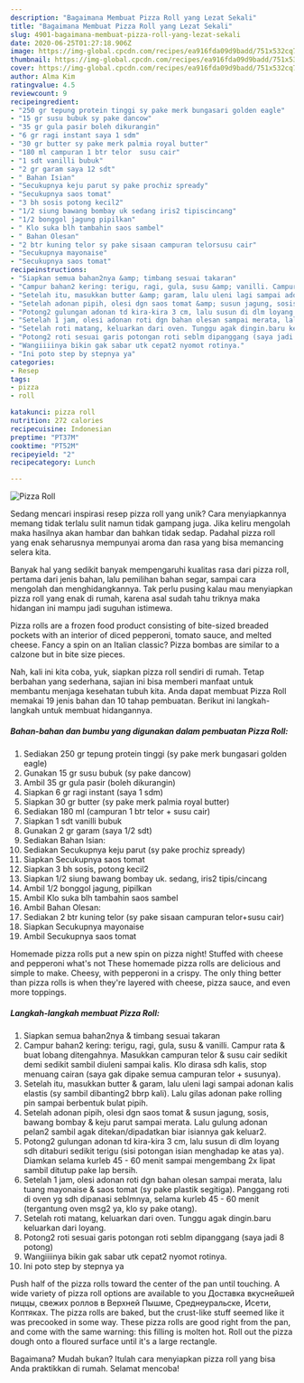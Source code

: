 ```yaml
---
description: "Bagaimana Membuat Pizza Roll yang Lezat Sekali"
title: "Bagaimana Membuat Pizza Roll yang Lezat Sekali"
slug: 4901-bagaimana-membuat-pizza-roll-yang-lezat-sekali
date: 2020-06-25T01:27:18.906Z
image: https://img-global.cpcdn.com/recipes/ea916fda09d9badd/751x532cq70/pizza-roll-foto-resep-utama.jpg
thumbnail: https://img-global.cpcdn.com/recipes/ea916fda09d9badd/751x532cq70/pizza-roll-foto-resep-utama.jpg
cover: https://img-global.cpcdn.com/recipes/ea916fda09d9badd/751x532cq70/pizza-roll-foto-resep-utama.jpg
author: Alma Kim
ratingvalue: 4.5
reviewcount: 9
recipeingredient:
- "250 gr tepung protein tinggi sy pake merk bungasari golden eagle"
- "15 gr susu bubuk sy pake dancow"
- "35 gr gula pasir boleh dikurangin"
- "6 gr ragi instant saya 1 sdm"
- "30 gr butter sy pake merk palmia royal butter"
- "180 ml campuran 1 btr telor  susu cair"
- "1 sdt vanilli bubuk"
- "2 gr garam saya 12 sdt"
- " Bahan Isian"
- "Secukupnya keju parut sy pake prochiz spready"
- "Secukupnya saos tomat"
- "3 bh sosis potong kecil2"
- "1/2 siung bawang bombay uk sedang iris2 tipiscincang"
- "1/2 bonggol jagung pipilkan"
- " Klo suka blh tambahin saos sambel"
- " Bahan Olesan"
- "2 btr kuning telor sy pake sisaan campuran telorsusu cair"
- "Secukupnya mayonaise"
- "Secukupnya saos tomat"
recipeinstructions:
- "Siapkan semua bahan2nya &amp; timbang sesuai takaran"
- "Campur bahan2 kering: terigu, ragi, gula, susu &amp; vanilli. Campur rata &amp; buat lobang ditengahnya. Masukkan campuran telor &amp; susu cair sedikit demi sedikit sambil diuleni sampai kalis. Klo dirasa sdh kalis, stop menuang cairan (saya gak dipake semua campuran telor + susunya)."
- "Setelah itu, masukkan butter &amp; garam, lalu uleni lagi sampai adonan kalis elastis (sy sambil dibanting2 bbrp kali). Lalu gilas adonan pake rolling pin sampai berbentuk bulat pipih."
- "Setelah adonan pipih, olesi dgn saos tomat &amp; susun jagung, sosis, bawang bombay &amp; keju parut sampai merata. Lalu gulung adonan pelan2 sambil agak ditekan/dipadatkan biar isiannya gak keluar2."
- "Potong2 gulungan adonan td kira-kira 3 cm, lalu susun di dlm loyang sdh ditaburi sedikit terigu (sisi potongan isian menghadap ke atas ya). Diamkan selama kurleb 45 - 60 menit sampai mengembang 2x lipat sambil ditutup pake lap bersih."
- "Setelah 1 jam, olesi adonan roti dgn bahan olesan sampai merata, lalu tuang mayonaise &amp; saos tomat (sy pake plastik segitiga). Panggang roti di oven yg sdh dipanasi seblmnya, selama kurleb 45 - 60 menit (tergantung oven msg2 ya, klo sy pake otang)."
- "Setelah roti matang, keluarkan dari oven. Tunggu agak dingin.baru keluarkan dari loyang."
- "Potong2 roti sesuai garis potongan roti seblm dipanggang (saya jadi 8 potong)"
- "Wangiiiinya bikin gak sabar utk cepat2 nyomot rotinya."
- "Ini poto step by stepnya ya"
categories:
- Resep
tags:
- pizza
- roll

katakunci: pizza roll 
nutrition: 272 calories
recipecuisine: Indonesian
preptime: "PT37M"
cooktime: "PT52M"
recipeyield: "2"
recipecategory: Lunch

---
```



![Pizza Roll](https://img-global.cpcdn.com/recipes/ea916fda09d9badd/751x532cq70/pizza-roll-foto-resep-utama.jpg)

Sedang mencari inspirasi resep pizza roll yang unik? Cara menyiapkannya memang tidak terlalu sulit namun tidak gampang juga. Jika keliru mengolah maka hasilnya akan hambar dan bahkan tidak sedap. Padahal pizza roll yang enak seharusnya mempunyai aroma dan rasa yang bisa memancing selera kita.

Banyak hal yang sedikit banyak mempengaruhi kualitas rasa dari pizza roll, pertama dari jenis bahan, lalu pemilihan bahan segar, sampai cara mengolah dan menghidangkannya. Tak perlu pusing kalau mau menyiapkan pizza roll yang enak di rumah, karena asal sudah tahu triknya maka hidangan ini mampu jadi suguhan istimewa.

Pizza rolls are a frozen food product consisting of bite-sized breaded pockets with an interior of diced pepperoni, tomato sauce, and melted cheese. Fancy a spin on an Italian classic? Pizza bombas are similar to a calzone but in bite size pieces.


Nah, kali ini kita coba, yuk, siapkan pizza roll sendiri di rumah. Tetap berbahan yang sederhana, sajian ini bisa memberi manfaat untuk membantu menjaga kesehatan tubuh kita. Anda dapat membuat Pizza Roll memakai 19 jenis bahan dan 10 tahap pembuatan. Berikut ini langkah-langkah untuk membuat hidangannya.

<!--inarticleads1-->

##### Bahan-bahan dan bumbu yang digunakan dalam pembuatan Pizza Roll:

1. Sediakan 250 gr tepung protein tinggi (sy pake merk bungasari golden eagle)
1. Gunakan 15 gr susu bubuk (sy pake dancow)
1. Ambil 35 gr gula pasir (boleh dikurangin)
1. Siapkan 6 gr ragi instant (saya 1 sdm)
1. Siapkan 30 gr butter (sy pake merk palmia royal butter)
1. Sediakan 180 ml (campuran 1 btr telor + susu cair)
1. Siapkan 1 sdt vanilli bubuk
1. Gunakan 2 gr garam (saya 1/2 sdt)
1. Sediakan  Bahan Isian:
1. Sediakan Secukupnya keju parut (sy pake prochiz spready)
1. Siapkan Secukupnya saos tomat
1. Siapkan 3 bh sosis, potong kecil2
1. Siapkan 1/2 siung bawang bombay uk. sedang, iris2 tipis/cincang
1. Ambil 1/2 bonggol jagung, pipilkan
1. Ambil  Klo suka blh tambahin saos sambel
1. Ambil  Bahan Olesan:
1. Sediakan 2 btr kuning telor (sy pake sisaan campuran telor+susu cair)
1. Siapkan Secukupnya mayonaise
1. Ambil Secukupnya saos tomat


Homemade pizza rolls put a new spin on pizza night! Stuffed with cheese and pepperoni what&#39;s not These homemade pizza rolls are delicious and simple to make. Cheesy, with pepperoni in a crispy. The only thing better than pizza rolls is when they&#39;re layered with cheese, pizza sauce, and even more toppings. 

<!--inarticleads2-->

##### Langkah-langkah membuat Pizza Roll:

1. Siapkan semua bahan2nya &amp; timbang sesuai takaran
1. Campur bahan2 kering: terigu, ragi, gula, susu &amp; vanilli. Campur rata &amp; buat lobang ditengahnya. Masukkan campuran telor &amp; susu cair sedikit demi sedikit sambil diuleni sampai kalis. Klo dirasa sdh kalis, stop menuang cairan (saya gak dipake semua campuran telor + susunya).
1. Setelah itu, masukkan butter &amp; garam, lalu uleni lagi sampai adonan kalis elastis (sy sambil dibanting2 bbrp kali). Lalu gilas adonan pake rolling pin sampai berbentuk bulat pipih.
1. Setelah adonan pipih, olesi dgn saos tomat &amp; susun jagung, sosis, bawang bombay &amp; keju parut sampai merata. Lalu gulung adonan pelan2 sambil agak ditekan/dipadatkan biar isiannya gak keluar2.
1. Potong2 gulungan adonan td kira-kira 3 cm, lalu susun di dlm loyang sdh ditaburi sedikit terigu (sisi potongan isian menghadap ke atas ya). Diamkan selama kurleb 45 - 60 menit sampai mengembang 2x lipat sambil ditutup pake lap bersih.
1. Setelah 1 jam, olesi adonan roti dgn bahan olesan sampai merata, lalu tuang mayonaise &amp; saos tomat (sy pake plastik segitiga). Panggang roti di oven yg sdh dipanasi seblmnya, selama kurleb 45 - 60 menit (tergantung oven msg2 ya, klo sy pake otang).
1. Setelah roti matang, keluarkan dari oven. Tunggu agak dingin.baru keluarkan dari loyang.
1. Potong2 roti sesuai garis potongan roti seblm dipanggang (saya jadi 8 potong)
1. Wangiiiinya bikin gak sabar utk cepat2 nyomot rotinya.
1. Ini poto step by stepnya ya


Push half of the pizza rolls toward the center of the pan until touching. A wide variety of pizza roll options are available to you Доставка вкуснейшей пиццы, свежих роллов в Верхней Пышме, Среднеуральске, Исети, Коптяках. The pizza rolls are baked, but the crust-like stuff seemed like it was precooked in some way. These pizza rolls are good right from the pan, and come with the same warning: this filling is molten hot. Roll out the pizza dough onto a floured surface until it&#39;s a large rectangle. 

Bagaimana? Mudah bukan? Itulah cara menyiapkan pizza roll yang bisa Anda praktikkan di rumah. Selamat mencoba!
